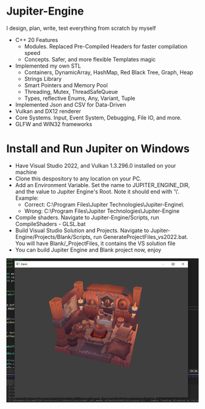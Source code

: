 # Jupiter-Engine
I design, plan, write, test everything from scratch by myself

- C++ 20 Features
  - Modules. Replaced Pre-Compiled Headers for faster compilation speed
  - Concepts. Safer, and more flexible Templates magic
- Implemented my own STL
  - Containers, DynamicArray, HashMap, Red Black Tree, Graph, Heap
  - Strings Library
  - Smart Pointers and Memory Pool
  - Threading, Mutex, ThreadSafeQueue
  - Types, reflective Enums, Any, Variant, Tuple
- Implemented Json and CSV for Data-Driven
- Vulkan and DX12 renderer
- Core Systems. Input, Event System, Debugging, File IO, and more.
- GLFW and WIN32 frameworks

# Install and Run Jupiter on Windows
- Have Visual Studio 2022, and Vulkan 1.3.296.0 installed on your machine
- Clone this despository to any location on your PC.
- Add an Environment Variable. Set the name to JUPITER_ENGINE_DIR, and the value to Jupiter Engine's Root. Note it should end with '\\'. Example:
    - Correct: C:\Program Files\Jupiter Technologies\Jupiter-Engine\
    - Wrong:   C:\Program Files\Jupiter Technologies\Jupiter-Engine
- Compile shaders. Navigate to Jupiter-Engine/Scripts, run CompileShaders - GLSL.bat
- Build Visual Studio Solution and Projects. Navigate to Jupiter-Engine/Projects/Blank/Scripts, run GenerateProjectFiles_vs2022.bat. You will have Blank/_ProjectFiles, it contains the VS solution file
- You can build Jupiter Engine and Blank project now, enjoy

![Screenshot](Docs/ReadMe/Demo.png)